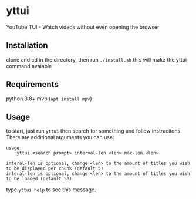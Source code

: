 # yttui
YouTube TUI - Watch videos without even opening the browser


## Installation

clone and cd in the directory, then run
```./install.sh```
this will make the yttui command avaiable

## Requirements
python 3.8+
mvp (```apt install mpv```)

## Usage
to start, just run
```yttui```
then search for something and follow instrucitons.
There are additional arguments you can use:
```
usage:
    yttui <search prompt> interval-len <len> max-len <len>

interal-len is optional, change <len> to the amount of titles you wish to be displayed per chunk (default 5)
interal-len is optional, change <len> to the amount of titles you wish to be loaded (default 50)
```
type ```yttui help``` to see this message.

